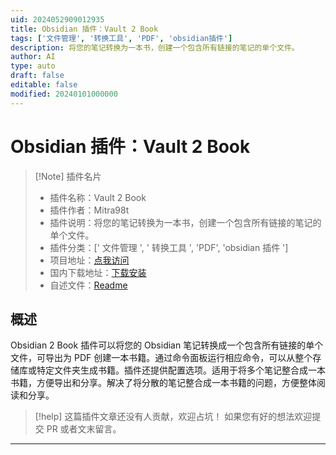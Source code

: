 ```yaml
---
uid: 2024052909012935
title: Obsidian 插件：Vault 2 Book
tags: ['文件管理', '转换工具', 'PDF', 'obsidian插件']
description: 将您的笔记转换为一本书，创建一个包含所有链接的笔记的单个文件。
author: AI
type: auto
draft: false
editable: false
modified: 20240101000000
---
```


# Obsidian 插件：Vault 2 Book

> [!Note] 插件名片
> - 插件名称：Vault 2 Book
> - 插件作者：Mitra98t
> - 插件说明：将您的笔记转换为一本书，创建一个包含所有链接的笔记的单个文件。
> - 插件分类：[' 文件管理 ', ' 转换工具 ', 'PDF', 'obsidian 插件 ']
> - 项目地址：[点我访问](https://github.com/Mitra98t/vault2book-plugin)
> - 国内下载地址：[下载安装](https://pkmer.cn/products/plugin/pluginMarket/?vault-2-book)
> - 自述文件：[Readme](https://ghproxy.net/https://raw.githubusercontent.com/Mitra98t/vault2book-plugin/master/README.md)

## 概述

Obsidian 2 Book 插件可以将您的 Obsidian 笔记转换成一个包含所有链接的单个文件，可导出为 PDF 创建一本书籍。通过命令面板运行相应命令，可以从整个存储库或特定文件夹生成书籍。插件还提供配置选项。适用于将多个笔记整合成一本书籍，方便导出和分享。解决了将分散的笔记整合成一本书籍的问题，方便整体阅读和分享。

> [!help]
> 这篇插件文章还没有人贡献，欢迎占坑！
> 如果您有好的想法欢迎提交 PR 或者文末留言。

---



